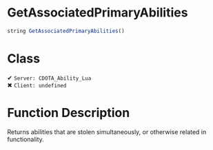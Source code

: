 # GetAssociatedPrimaryAbilities
```js	
string GetAssociatedPrimaryAbilities()
```
# Class
✔ `Server: CDOTA_Ability_Lua`  
✖ `Client: undefined`  

# Function Description
Returns abilities that are stolen simultaneously, or otherwise related in functionality.
